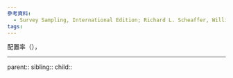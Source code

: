 ```yaml
---
參考資料:
  - Survey Sampling, International Edition; Richard L. Scheaffer, William Mendenhall. III
tags:
---
```

配置率（），
- - -
parent::
sibling::
child::